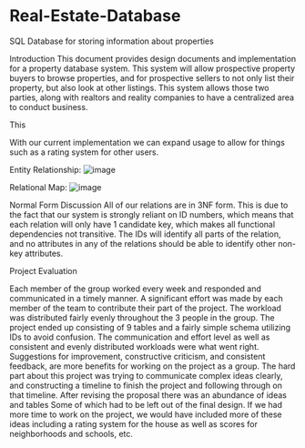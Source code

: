 # Real-Estate-Database
SQL Database for storing information about properties

Introduction
This document provides design documents and implementation for a property database system. This system will allow prospective property buyers to browse properties, and for prospective sellers to not only list their property, but also look at other listings. This system allows those two parties, along with realtors and reality companies to have a centralized area to conduct business.

This 

With our current implementation we can expand usage to allow for things such as a rating system for other users.

Entity Relationship:
![image](https://user-images.githubusercontent.com/53063791/153776118-2726de1f-12ca-498e-98c8-63dead55f598.png)

Relational Map:
![image](https://user-images.githubusercontent.com/53063791/153776142-ffab683f-ecec-444c-89ef-b26442d1cae8.png)


Normal Form Discussion
All of our relations are in 3NF form. This is due to the fact that our system is strongly reliant on ID numbers, which means that each relation will only have 1 candidate key, which makes all functional dependencies not transitive. The IDs will identify all parts of the relation, and no attributes in any of the relations should be able to identify other non-key attributes. 



Project Evaluation

Each member of the group worked every week and responded and communicated in a timely manner. A significant effort was made by each member of the team to contribute their part of the project. The workload was distributed fairly evenly throughout the 3 people in the group. The project ended up consisting of 9 tables and a fairly simple schema utilizing IDs to avoid confusion. The communication and effort level as well as consistent and evenly distributed workloads were what went right. Suggestions for improvement, constructive criticism, and consistent feedback, are more benefits for working on the project as a group. The hard part about this project was trying to communicate complex ideas clearly, and constructing a timeline to finish the project and following through on that timeline. After revising the proposal there was an abundance of ideas and tables Some of which had to be left out of the final design. If we had more time to work on the project, we would have included more of these ideas including a rating system for the house as well as scores for neighborhoods and schools, etc. 


